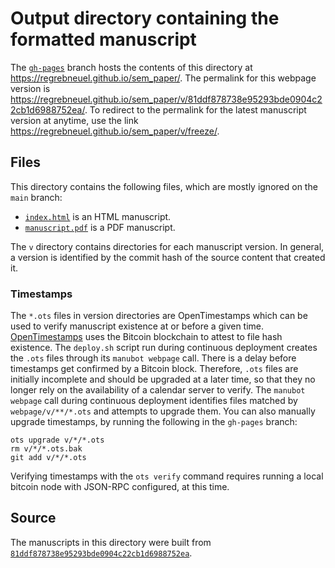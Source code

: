 # Output directory containing the formatted manuscript

The [`gh-pages`](https://github.com/regrebneuel/sem_paper/tree/gh-pages) branch hosts the contents of this directory at <https://regrebneuel.github.io/sem_paper/>.
The permalink for this webpage version is <https://regrebneuel.github.io/sem_paper/v/81ddf878738e95293bde0904c22cb1d6988752ea/>.
To redirect to the permalink for the latest manuscript version at anytime, use the link <https://regrebneuel.github.io/sem_paper/v/freeze/>.

## Files

This directory contains the following files, which are mostly ignored on the `main` branch:

+ [`index.html`](index.html) is an HTML manuscript.
+ [`manuscript.pdf`](manuscript.pdf) is a PDF manuscript.

The `v` directory contains directories for each manuscript version.
In general, a version is identified by the commit hash of the source content that created it.

### Timestamps

The `*.ots` files in version directories are OpenTimestamps which can be used to verify manuscript existence at or before a given time.
[OpenTimestamps](https://opentimestamps.org/) uses the Bitcoin blockchain to attest to file hash existence.
The `deploy.sh` script run during continuous deployment creates the `.ots` files through its `manubot webpage` call.
There is a delay before timestamps get confirmed by a Bitcoin block.
Therefore, `.ots` files are initially incomplete and should be upgraded at a later time, so that they no longer rely on the availability of a calendar server to verify.
The `manubot webpage` call during continuous deployment identifies files matched by `webpage/v/**/*.ots` and attempts to upgrade them.
You can also manually upgrade timestamps, by running the following in the `gh-pages` branch:

```shell
ots upgrade v/*/*.ots
rm v/*/*.ots.bak
git add v/*/*.ots
```

Verifying timestamps with the `ots verify` command requires running a local bitcoin node with JSON-RPC configured, at this time.

## Source

The manuscripts in this directory were built from
[`81ddf878738e95293bde0904c22cb1d6988752ea`](https://github.com/regrebneuel/sem_paper/commit/81ddf878738e95293bde0904c22cb1d6988752ea).
